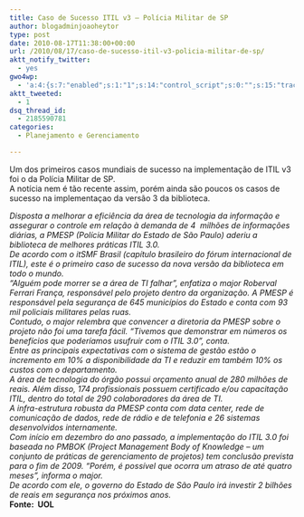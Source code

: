 ```yaml
---
title: Caso de Sucesso ITIL v3 – Polícia Militar de SP
author: blogadminjoaoheytor
type: post
date: 2010-08-17T11:38:00+00:00
url: /2010/08/17/caso-de-sucesso-itil-v3-policia-militar-de-sp/
aktt_notify_twitter:
  - yes
gwo4wp:
  - 'a:4:{s:7:"enabled";s:1:"1";s:14:"control_script";s:0:"";s:15:"tracking_script";s:0:"";s:17:"conversion_script";s:0:"";}'
aktt_tweeted:
  - 1
dsq_thread_id:
  - 2185590781
categories:
  - Planejamento e Gerenciamento

---
```

Um dos primeiros casos mundiais de sucesso na implementação de ITIL v3 foi o da Polícia Militar de SP.  
A notícia nem é tão recente assim, porém ainda são poucos os casos de sucesso na implementaçao da versão 3 da biblioteca.

_Disposta a melhorar a eficiência da área de tecnologia da informação e assegurar o controle em relação à demanda de 4  milhões de informações diárias, a PMESP (Polícia Militar do Estado de São Paulo) aderiu a biblioteca de melhores práticas ITIL 3.0.  
De acordo com o itSMF Brasil (capítulo brasileiro do fórum internacional de ITIL), este é o primeiro caso de sucesso da nova versão da biblioteca em todo o mundo.  
“Alguém pode morrer se a área de TI falhar”, enfatiza o major Roberval Ferrari França, responsável pelo projeto dentro da organização. A PMESP é responsável pela segurança de 645 municípios do Estado e conta com 93 mil policiais militares pelas ruas.  
Contudo, o major relembra que convencer a diretoria da PMESP sobre o projeto não foi uma tarefa fácil. “Tivemos que demonstrar em números os benefícios que poderíamos usufruir com o ITIL 3.0”, conta.  
Entre as principais expectativas com o sistema de gestão estão o incremento em 10% a disponibilidade da TI e reduzir em também 10% os custos com o departamento.  
A área de tecnologia do órgão possui orçamento anual de 280 milhões de reais. Além disso, 174 profissionais possuem certificado e/ou capacitação ITIL, dentro do total de 290 colaboradores da área de TI.  
A infra-estrutura robusta da PMESP conta com data center, rede de comunicação de dados, rede de rádio e de telefonia e 26 sistemas desenvolvidos internamente.  
Com início em dezembro do ano passado, a implementação do ITIL 3.0 foi baseada no PMBOK (Project Management Body of Knowledge – um conjunto de práticas de gerenciamento de projetos) tem conclusão prevista para o fim de 2009. “Porém, é possível que ocorra um atraso de até quatro meses”, informa o major.  
De acordo com ele, o governo do Estado de São Paulo irá investir 2 bilhões de reais em segurança nos próximos anos._  
**Fonte:  UOL**